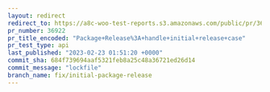 ```yaml
---
layout: redirect
redirect_to: https://a8c-woo-test-reports.s3.amazonaws.com/public/pr/36922/api/index.html
pr_number: 36922
pr_title_encoded: "Package+Release%3A+handle+initial+release+case"
pr_test_type: api
last_published: "2023-02-23 01:51:20 +0000"
commit_sha: 684f739694aaf5321feb8a25c48a36721ed26d14
commit_message: "lockfile"
branch_name: fix/initial-package-release
---
```

